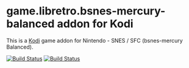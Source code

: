 # game.libretro.bsnes-mercury-balanced addon for Kodi

This is a [Kodi](http://kodi.tv) game addon for Nintendo - SNES / SFC (bsnes-mercury Balanced).

[![Build Status](https://travis-ci.org/kodi-game/game.libretro.bsnes-mercury-balanced.svg?branch=master)](https://travis-ci.org/kodi-game/game.libretro.bsnes-mercury-balanced)
[![Build Status](https://ci.appveyor.com/api/projects/status/github/kodi-game/game.libretro.bsnes-mercury-balanced?svg=true)](https://ci.appveyor.com/project/kodi-game/game-libretro-bsnes-mercury-balanced)
